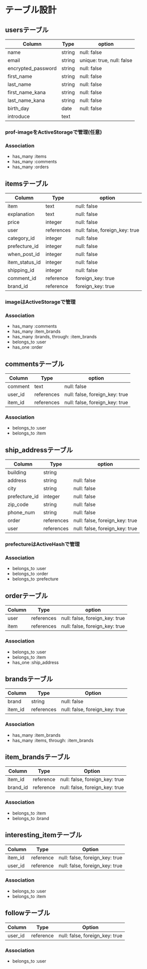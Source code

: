# テーブル設計

## usersテーブル

| Column             | Type    | option                      |
| ------------------ | ------- | --------------------------- |
| name               | string  | null:   false               |
| email              | string  | unique: true, null: false   |
| encrypted_password | string  | null:   false               |
| first_name         | string  | null:   false               |
| last_name          | string  | null:   false               |
| first_name_kana    | string  | null:   false               |
| last_name_kana     | string  | null:   false               |
| birth_day          | date    | null:   false               |
| introduce          | text    |                             |

### prof-imageをActiveStorageで管理(任意)

### Association

- has_many :items
- has_many :comments
- has_many :orders

## itemsテーブル

| Column          | Type       | option                         |
| --------------- | ---------- | ------------------------------ |
| item            | text       | null: false                    |
| explanation     | text       | null: false                    |
| price           | integer    | null: false                    |
| user            | references | null: false, foreign_key: true |
| category_id     | integer    | null: false                    |
| prefecture_id   | integer    | null: false                    |
| when_post_id    | integer    | null: false                    |
| item_status_id  | integer    | null: false                    |
| shipping_id     | integer    | null: false                    |
| comment_id      | reference  | foreign_key: true              |
| brand_id        | reference  | foreign_key: true              |


### imageはActiveStorageで管理

### Association

- has_many :comments
- has_many :item_brands
- has_many :brands, through: :item_brands
- belongs_to :user
- has_one :order


## commentsテーブル

| Column          | Type       | option                         |
| --------------- | ---------- | ------------------------------ |
| comment         | text       | null: false                    |
| user_id         | references | null: false, foreign_key: true |
| item_id         | references | null: false, foreign_key: true |

### Association

- belongs_to :user
- belongs_to :item

## ship_addressテーブル

| Column          | Type        | option                         |
| --------------- | ----------- | ------------------------------ |
| building        | string      |                                |
| address         | string      | null: false                    |
| city            | string      | null: false                    |
| prefecture_id   | integer     | null: false                    |
| zip_code        | string      | null: false                    |
| phone_num       | string      | null: false                    |
| order           | references  | null: false, foreign_key: true |
| user            | references  | null: false, foreign_key: true |

### prefectureはActiveHashで管理

### Association

- belongs_to :user
- belongs_to :order
- belongs_to :prefecture

## orderテーブル

| Column          | Type        | option                         |
| --------------- | ----------- | ------------------------------ |
| user            | references  | null: false, foreign_key: true |
| item            | references  | null: false, foreign_key: true |

### Association

- belongs_to  :user
- belongs_to  :item
- has_one     :ship_address

## brandsテーブル

| Column       | Type       | Option                         |
| ------------ | ---------- | ------------------------------ |
| brand        | string     | null: false                    |
| item_id      | references | null: false, foreign_key: true |

### Association

- has_many :item_brands
- has_many :items, through: :item_brands

## item_brandsテーブル

| Column      | Type       | Option                         |
| ----------- | ---------- | ------------------------------ |
| item_id     | reference  | null: false, foreign_key: true |
| brand_id    | reference  | null: false, foreign_key: true |

### Association

- belongs_to :item
- belongs_to :brand

## interesting_itemテーブル

| Column      | Type       | Option                         |
| ----------- | ---------- | ------------------------------ |
| item_id     | reference  | null: false, foreign_key: true |
| user_id     | reference  | null: false, foreign_key: true |

### Association

- belongs_to :user
- belongs_to :item

## followテーブル

| Column      | Type       | Option                         |
| ----------- | ---------- | ------------------------------ |
| user_id     | reference  | null: false, foreign_key: true |

### Association

- belongs_to :user